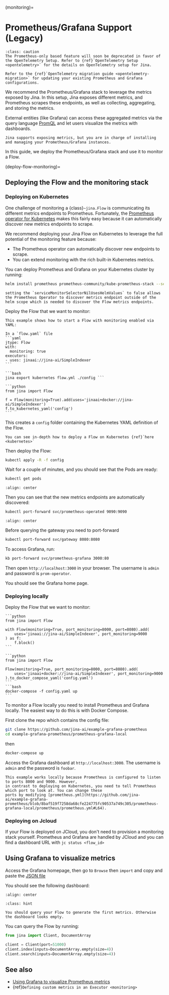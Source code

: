 (monitoring)=
# Prometheus/Grafana Support (Legacy)

```{admonition} Deprecated
:class: caution
The Prometheus-only based feature will soon be deprecated in favor of the OpenTelemetry Setup. Refer to {ref}`OpenTelemetry Setup <opentelemetry>` for the details on OpenTelemetry setup for Jina.

Refer to the {ref}`OpenTelemetry migration guide <opentelemetry-migration>` for updating your existing Prometheus and Grafana configurations.
```

We recommend the Prometheus/Grafana stack to leverage the metrics exposed by Jina. In this setup, Jina exposes different metrics, and Prometheus scrapes these endpoints, as well as
collecting, aggregating, and storing the metrics. 

External entities (like Grafana) can access these aggregated metrics via the query language [PromQL](https://prometheus.io/docs/prometheus/latest/querying/basics/) and let users visualize the metrics with dashboards.


```{hint} 
Jina supports exposing metrics, but you are in charge of installing and managing your Prometheus/Grafana instances.
```

In this guide, we deploy the Prometheus/Grafana stack and use it to monitor a Flow.

(deploy-flow-monitoring)=
## Deploying the Flow and the monitoring stack

### Deploying on Kubernetes


One challenge of monitoring a {class}`~jina.Flow` is communicating its different metrics endpoints to Prometheus.
Fortunately, the [Prometheus operator for Kubernetes](https://github.com/prometheus-operator/prometheus-operator/blob/main/Documentation/user-guides/getting-started.md) makes this fairly easy because it can automatically discover new metrics endpoints to scrape.

We recommend deploying your Jina Flow on Kubernetes to leverage the full potential of the monitoring feature because:
* The Prometheus operator can automatically discover new endpoints to scrape.
* You can extend monitoring with the rich built-in Kubernetes metrics.

You can deploy Prometheus and Grafana on your Kubernetes cluster by running:

```bash
helm install prometheus prometheus-community/kube-prometheus-stack --set prometheus.prometheusSpec.serviceMonitorSelectorNilUsesHelmValues=false
```
```{hint} 
setting the `serviceMonitorSelectorNilUsesHelmValues` to false allows the Prometheus Operator to discover metrics endpoint outside of the helm scope which is needed to discover the Flow metrics endpoints.
```

Deploy the Flow that we want to monitor:

````{tab} via YAML
This example shows how to start a Flow with monitoring enabled via YAML:

In a `flow.yaml` file
```yaml
jtype: Flow
with:
  monitoring: true
executors:
- uses: jinaai://jina-ai/SimpleIndexer
```

```bash
jina export kubernetes flow.yml ./config ```
````

````{tab} via Python API
```python
from jina import Flow

f = Flow(monitoring=True).add(uses='jinaai+docker://jina-ai/SimpleIndexer')
f.to_kubernetes_yaml('config')
```
````

This creates a `config` folder containing the Kubernetes YAML definition of the Flow.

```{seealso}
You can see in-depth how to deploy a Flow on Kubernetes {ref}`here <kubernetes>`
```

Then deploy the Flow:

```bash
kubectl apply -R -f config
```

Wait for a couple of minutes, and you should see that the Pods are ready:

```bash
kubectl get pods
```

```{figure} ../../.github/2.0/kubectl_pods.png
:align: center
```

Then you can see that the new metrics endpoints are automatically discovered:

```bash
kubectl port-forward svc/prometheus-operated 9090:9090
```

```{figure} ../../.github/2.0/prometheus_target.png
:align: center
```
Before querying the gateway you need to port-forward
```bash
kubectl port-forward svc/gateway 8080:8080
```

To access Grafana, run:

```bash
kb port-forward svc/prometheus-grafana 3000:80
```

Then open `http://localhost:3000` in your browser. The username is `admin` and password is `prom-operator`.

You should see the Grafana home page.


### Deploying locally

Deploy the Flow that we want to monitor:


````{tab} via Python code
```python
from jina import Flow

with Flow(monitoring=True, port_monitoring=8000, port=8080).add(
    uses='jinaai://jina-ai/SimpleIndexer', port_monitoring=9000
) as f:
    f.block()
```
````

````{tab} via docker-compose
```python
from jina import Flow

Flow(monitoring=True, port_monitoring=8000, port=8080).add(
    uses='jinaai+docker://jina-ai/SimpleIndexer', port_monitoring=9000
).to_docker_compose_yaml('config.yaml')
```
```bash
docker-compose -f config.yaml up
```
````

To monitor a Flow locally you need to install Prometheus and Grafana locally. The easiest way to do this is with
Docker Compose.

First clone the repo which contains the config file:

```bash
git clone https://github.com/jina-ai/example-grafana-prometheus
cd example-grafana-prometheus/prometheus-grafana-local
```

then 

```bash
docker-compose up
```

Access the Grafana dashboard at `http://localhost:3000`. The username is `admin` and the password is `foobar`.

```{caution}
This example works locally because Prometheus is configured to listen to ports 8000 and 9000. However,
in contrast to deploying on Kubernetes, you need to tell Prometheus which port to look at. You can change these
ports by modifying [prometheus.yml](https://github.com/jina-ai/example-grafana-prometheus/blob/8baf519f7258da68cfe224775fc90537a749c305/prometheus-grafana-local/prometheus/prometheus.yml#L64).
```

### Deploying on Jcloud

If your Flow is deployed on JCloud, you don't need to provision a monitoring stack yourself. Prometheus and Grafana are 
handled by JCloud and you can find a dashboard URL with `jc status <flow_id>`

## Using Grafana to visualize metrics

Access the Grafana homepage, then go to `Browse` then `import` and copy and paste the [JSON file](https://github.com/jina-ai/example-grafana-prometheus/blob/main/grafana-dashboards/flow.json) 


You should see the following dashboard:

```{figure} ../../.github/2.0/grafana.png
:align: center
```


````{admonition} Hint
:class: hint

You should query your Flow to generate the first metrics. Otherwise the dashboard looks empty.
````

You can query the Flow by running:

```python
from jina import Client, DocumentArray

client = Client(port=51000)
client.index(inputs=DocumentArray.empty(size=4))
client.search(inputs=DocumentArray.empty(size=4))
```

## See also

- [Using Grafana to visualize Prometheus metrics](https://grafana.com/docs/grafana/latest/getting-started/getting-started-prometheus/)
- {ref}`Defining custom metrics in an Executor <monitoring>`
